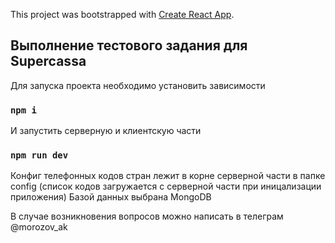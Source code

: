 This project was bootstrapped with [Create React App](https://github.com/facebook/create-react-app).

## Выполнение тестового задания для Supercassa

Для запуска проекта необходимо установить зависимости

### `npm i`

И запустить серверную и клиентскую части

### `npm run dev`

Конфиг телефонных кодов стран лежит в корне серверной части в папке config (список кодов загружается с серверной части при иницализации приложения)
Базой данных выбрана MongoDB

В случае возникновения вопросов можно написать в телеграм @morozov_ak
